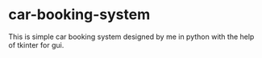 # car-booking-system
This is simple car booking system designed by me in python with the help of tkinter for gui.
